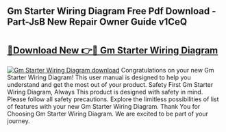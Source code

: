 ## Gm Starter Wiring Diagram Free Pdf Download - Part-JsB New Repair Owner Guide v1CeQ

# <h2><a href="http://dfifq4.blite.top/?on=Gm+Starter+Wiring+Diagram">🔗Download New 👉🔴 Gm Starter Wiring Diagram</a></h2>

[![Gm Starter Wiring Diagram download](https://i.imgur.com/lujVjoI.png)](http://dfifq4.blite.top/?on=Gm+Starter+Wiring+Diagram)
Congratulations on your new Gm Starter Wiring Diagram! This user manual is designed to help you understand and get the most out of your product. Safety First Gm Starter Wiring Diagram, Always This product is designed with safety in mind. Please follow all safety precautions. Explore the limitless possibilities of list of features with your new Gm Starter Wiring Diagram. Thank You for Choosing Gm Starter Wiring Diagram. We are excited to be part of your journey.
